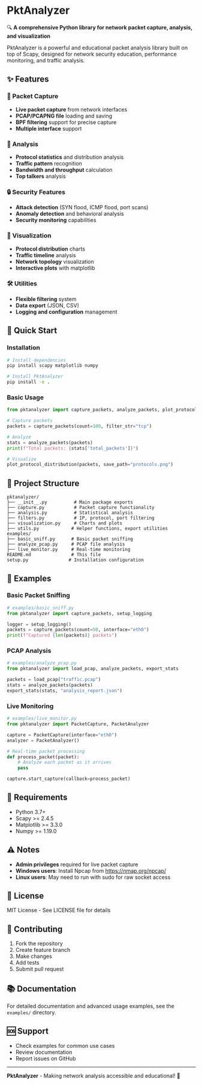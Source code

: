 # PktAnalyzer

🔍 **A comprehensive Python library for network packet capture, analysis, and visualization**

PktAnalyzer is a powerful and educational packet analysis library built on top of Scapy, designed for network security education, performance monitoring, and traffic analysis.

## ✨ Features

### 📡 Packet Capture
- **Live packet capture** from network interfaces
- **PCAP/PCAPNG file** loading and saving
- **BPF filtering** support for precise capture
- **Multiple interface** support

### 🔬 Analysis
- **Protocol statistics** and distribution analysis
- **Traffic pattern** recognition
- **Bandwidth and throughput** calculation
- **Top talkers** analysis

### 🔒 Security Features
- **Attack detection** (SYN flood, ICMP flood, port scans)
- **Anomaly detection** and behavioral analysis
- **Security monitoring** capabilities

### 🎨 Visualization
- **Protocol distribution** charts
- **Traffic timeline** analysis
- **Network topology** visualization
- **Interactive plots** with matplotlib

### 🛠️ Utilities
- **Flexible filtering** system
- **Data export** (JSON, CSV)
- **Logging and configuration** management

## 🚀 Quick Start

### Installation

```bash
# Install dependencies
pip install scapy matplotlib numpy

# Install PktAnalyzer
pip install -e .
```

### Basic Usage

```python
from pktanalyzer import capture_packets, analyze_packets, plot_protocol_distribution

# Capture packets
packets = capture_packets(count=100, filter_str="tcp")

# Analyze
stats = analyze_packets(packets)
print(f"Total packets: {stats['total_packets']}")

# Visualize
plot_protocol_distribution(packets, save_path="protocols.png")
```

## 📁 Project Structure

```
pktanalyzer/
├── __init__.py          # Main package exports
├── capture.py           # Packet capture functionality
├── analysis.py          # Statistical analysis
├── filters.py           # IP, protocol, port filtering
├── visualization.py     # Charts and plots
├── utils.py            # Helper functions, export utilities
examples/
├── basic_sniff.py      # Basic packet sniffing
├── analyze_pcap.py     # PCAP file analysis
├── live_monitor.py     # Real-time monitoring
README.md               # This file
setup.py               # Installation configuration
```

## 📖 Examples

### Basic Packet Sniffing
```python
# examples/basic_sniff.py
from pktanalyzer import capture_packets, setup_logging

logger = setup_logging()
packets = capture_packets(count=50, interface="eth0")
print(f"Captured {len(packets)} packets")
```

### PCAP Analysis
```python
# examples/analyze_pcap.py
from pktanalyzer import load_pcap, analyze_packets, export_stats

packets = load_pcap("traffic.pcap")
stats = analyze_packets(packets)
export_stats(stats, "analysis_report.json")
```

### Live Monitoring
```python
# examples/live_monitor.py
from pktanalyzer import PacketCapture, PacketAnalyzer

capture = PacketCapture(interface="eth0")
analyzer = PacketAnalyzer()

# Real-time packet processing
def process_packet(packet):
    # Analyze each packet as it arrives
    pass

capture.start_capture(callback=process_packet)
```

## 🔧 Requirements

- Python 3.7+
- Scapy >= 2.4.5
- Matplotlib >= 3.3.0
- Numpy >= 1.19.0

## ⚠️ Notes

- **Admin privileges** required for live packet capture
- **Windows users**: Install Npcap from https://nmap.org/npcap/
- **Linux users**: May need to run with sudo for raw socket access

## 📝 License

MIT License - See LICENSE file for details

## 🤝 Contributing

1. Fork the repository
2. Create feature branch
3. Make changes
4. Add tests
5. Submit pull request

## 📚 Documentation

For detailed documentation and advanced usage examples, see the `examples/` directory.

## 🆘 Support

- Check examples for common use cases
- Review documentation
- Report issues on GitHub

---
**PktAnalyzer** - Making network analysis accessible and educational! 🚀